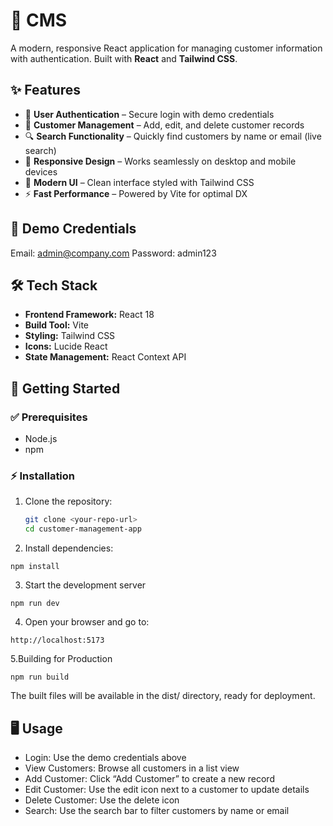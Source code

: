 # 📌 CMS

A modern, responsive React application for managing customer information with authentication. Built with **React** and **Tailwind CSS**.

## ✨ Features

- 🔐 **User Authentication** – Secure login with demo credentials  
- 👥 **Customer Management** – Add, edit, and delete customer records  
- 🔍 **Search Functionality** – Quickly find customers by name or email (live search)  
- 📱 **Responsive Design** – Works seamlessly on desktop and mobile devices  
- 🎨 **Modern UI** – Clean interface styled with Tailwind CSS  
- ⚡ **Fast Performance** – Powered by Vite for optimal DX  

## 🧪 Demo Credentials

Email: admin@company.com
Password: admin123

## 🛠️ Tech Stack

- **Frontend Framework:** React 18  
- **Build Tool:** Vite  
- **Styling:** Tailwind CSS  
- **Icons:** Lucide React  
- **State Management:** React Context API  

## 🚀 Getting Started

### ✅ Prerequisites
- Node.js 
- npm 

### ⚡ Installation

1. Clone the repository:
   ```bash
   git clone <your-repo-url>
   cd customer-management-app
   ```
2. Install dependencies:
```
npm install
```

3. Start the development server

```
npm run dev
```

4. Open your browser and go to:

```
http://localhost:5173
```

5.Building for Production
```
npm run build
```

The built files will be available in the dist/ directory, ready for deployment.

## 🖥️ Usage

- Login: Use the demo credentials above
- View Customers: Browse all customers in a list view
- Add Customer: Click “Add Customer” to create a new record
- Edit Customer: Use the edit icon next to a customer to update details
- Delete Customer: Use the delete icon 
- Search: Use the search bar to filter customers by name or email 
